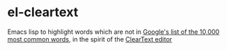 # el-cleartext
Emacs lisp to highlight words which are not in [Google's list of the 10,000 most common words](https://raw.githubusercontent.com/first20hours/google-10000-english/master/google-10000-english-no-swears.txt), in the spirit of the [ClearText editor](https://github.com/mortenjust/cleartext-mac/blob/master/README.md)
